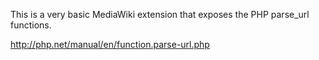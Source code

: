 This is a very basic MediaWiki extension that exposes the PHP parse_url functions.

http://php.net/manual/en/function.parse-url.php
